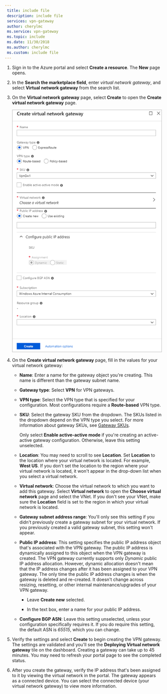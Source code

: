 ```yaml
---
 title: include file
 description: include file
 services: vpn-gateway
 author: cherylmc
 ms.service: vpn-gateway
 ms.topic: include
 ms.date: 11/30/2018
 ms.author: cherylmc
 ms.custom: include file
---
```


1. Sign in to the Azure portal and select **Create a resource**. The **New** page opens.

2. In the **Search the marketplace field**, enter *virtual network gateway*, and select **Virtual network gateway** from the search list. 

3. On the **Virtual network gateway** page, select **Create** to open the **Create virtual network gateway** page.

   ![Create virtual network gateway page fields](./media/vpn-gateway-add-gw-rm-portal-include/gw.png "Create virtual network gateway page fields")

4. On the **Create virtual network gateway** page, fill in the values for your virtual network gateway:

   - **Name**: Enter a name for the gateway object you're creating. This name is different than the gateway subnet name. 

   - **Gateway type**: Select **VPN** for VPN gateways. 

   - **VPN type**: Select the VPN type that is specified for your configuration. Most configurations require a **Route-based** VPN type.

   - **SKU**: Select the gateway SKU from the dropdown. The SKUs listed in the dropdown depend on the VPN type you select. For more information about gateway SKUs, see [Gateway SKUs](../articles/vpn-gateway/vpn-gateway-about-vpn-gateway-settings.md#gwsku).

      Only select **Enable active-active mode** if you're creating an active-active gateway configuration. Otherwise, leave this setting unselected.
  
   - **Location**: You may need to scroll to see **Location**. Set **Location** to the location where your virtual network is located. For example, **West US**. If you don't set the location to the region where your virtual network is located, it won't appear in the drop-down list when you select a virtual network.

   - **Virtual network**: Choose the virtual network to which you want to add this gateway. Select **Virtual network** to open the **Choose virtual network** page and select the VNet. If you don't see your VNet, make sure the **Location** field is set to the region in which your virtual network is located.

   - **Gateway subnet address range**: You'll only see this setting if you didn't previously create a gateway subnet for your virtual network. If you previously created a valid gateway subnet, this setting won't appear.

   - **Public IP address**: This setting specifies the public IP address object that's associated with the VPN gateway. The public IP address is dynamically assigned to this object when the VPN gateway is created. The VPN gateway currently supports only *Dynamic* public IP address allocation. However, dynamic allocation doesn't mean that the IP address changes after it has been assigned to your VPN gateway. The only time the public IP address changes is when the gateway is deleted and re-created. It doesn't change across resizing, resetting, or other internal maintenance/upgrades of your VPN gateway.
    
      - Leave **Create new** selected.

      - In the text box, enter a name for your public IP address.

   - **Configure BGP ASN**: Leave this setting unselected, unless your configuration specifically requires it. If you do require this setting, the default ASN is *65515*, which you can change.
     
5. Verify the settings and select **Create** to begin creating the VPN gateway. The settings are validated and you'll see the **Deploying Virtual network gateway** tile on the dashboard. Creating a gateway can take up to 45 minutes. You may need to refresh your portal page to see the completed status.

6. After you create the gateway, verify the IP address that's been assigned to it by viewing the virtual network in the portal. The gateway appears as a connected device. You can select the connected device (your virtual network gateway) to view more information.